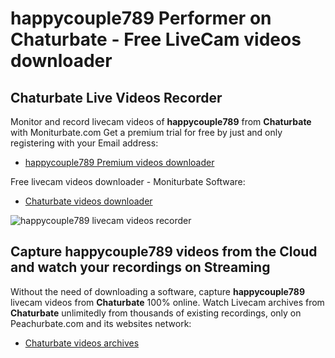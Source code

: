 # happycouple789 Performer on Chaturbate - Free LiveCam videos downloader

## Chaturbate Live Videos Recorder

Monitor and record livecam videos of **happycouple789** from **Chaturbate** with Moniturbate.com
Get a premium trial for free by just and only registering with your Email address:
* [happycouple789 Premium videos downloader](https://moniturbate.com/request-demo-licence-key.html)

Free livecam videos downloader - Moniturbate Software:
* [Chaturbate videos downloader](https://moniturbate.com/moniturbate-download-software.html)

![happycouple789 livecam videos recorder](https://peachurnet.com/templates/moniturbate-software.png)


## Capture happycouple789 videos from the Cloud and watch your recordings on Streaming

Without the need of downloading a software, capture **happycouple789** livecam videos from **Chaturbate** 100% online.
Watch Livecam archives from **Chaturbate** unlimitedly from thousands of existing recordings, only on Peachurbate.com and its websites network:
* [Chaturbate videos archives](https://peachurnet.com/)